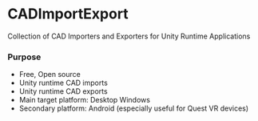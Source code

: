 # CADImportExport
Collection of CAD Importers and Exporters for Unity Runtime Applications

### Purpose
- Free, Open source
- Unity runtime CAD imports
- Unity runtime CAD exports
- Main target platform: Desktop Windows
- Secondary platform: Android (especially useful for Quest VR devices)

